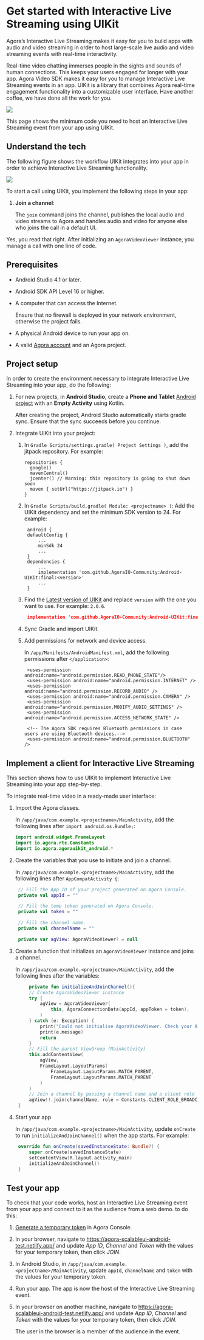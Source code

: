 
# Get started with Interactive Live Streaming using UIKit


Agora’s Interactive Live Streaming makes it easy for you to build apps with audio and video streaming in order to host large-scale live audio and video streaming events with real-time interactivity.

Real-time video chatting immerses people in the sights and sounds of human connections. This keeps your users engaged for longer with your app. Agora Video SDK makes it easy for you to manage Interactive Live Streaming events in an app. UIKit is a library that combines Agora real-time engagement functionality into a customizable user interface. Have another coffee, we have done all the work for you. 

![](images/uikit-ui.png)

This page shows the minimum code you need to host an Interactive Live Streaming event from your app using UIKit.

## Understand the tech

The following figure shows the workflow UIKit integrates into your app in order to achieve Interactive Live Streaming functionality.

![](https://web-cdn.agora.io/docs-files/1629250175461)

To start a call using UIKit, you implement the following steps in your app:

1. **Join a channel**:

   The `join` command joins the channel, publishes the local audio and video streams to Agora and handles audio and video for anyone else who joins the call in a default UI. 


Yes, you read that right. After initializing an `AgoraVideoViewer` instance, you manage a call with one line of code. 


## Prerequisites

- Android Studio 4.1 or later.
- Android SDK API Level 16 or higher.
- A computer that can access the Internet. 

    Ensure that no firewall is deployed in your network environment, otherwise the project fails.

- A physical Android device to run your app on.  
- A valid [Agora account](https://docs.agora.io/en/Agora%20Platform/sign_in_and_sign_up) and an Agora project.

## Project setup

In order to create the environment necessary to integrate Interactive Live Streaming into your app, do the following:

1. For new projects, in **Android Studio**, create a **Phone and Tablet** [Android project](https://developer.android.com/studio/projects/create-project) with an **Empty Activity** using Kotlin.

   After creating the project, Android Studio automatically starts gradle sync. Ensure that the sync succeeds before you continue.

1. Integrate UIKit into your project:

   1. In `Gradle Scripts/settings.gradle( Project Settings )`, add the jitpack repository. For example:
       ```
      repositories {
         google()
         mavenCentral()
         jcenter() // Warning: this repository is going to shut down soon
         maven { setUrl("https://jitpack.io") }
      }
       ```
   2. In `Gradle Scripts/build.gradle( Module: <projectname> )`: Add the UIKit dependency and set the minimum SDK version to 24. For example:  
       ```
        android {
        defaultConfig {
            ...
            minSdk 24
            ...
        }
        dependencies {
            ...
            implementation 'com.github.AgoraIO-Community:Android-UIKit:final:<version>'
            ...
        }
      ```

   3. Find the [Latest version of UIKit](https://jitpack.io/#com.github.AgoraIO-Community/Android-UIKit) and replace `version` with the one you want to use. For example: `2.0.6`. 
      ```json
       implementation 'com.github.AgoraIO-Community:Android-UIKit:final:2.0.6'
      ```
   5. Sync Gradle and import UIKit. 

   6. Add permissions for network and device access.

      In `/app/Manifests/AndroidManifest.xml`, add the following permissions after `</application>`:

      ```
       <uses-permission android:name="android.permission.READ_PHONE_STATE"/>
       <uses-permission android:name="android.permission.INTERNET" />
       <uses-permission android:name="android.permission.RECORD_AUDIO" />
       <uses-permission android:name="android.permission.CAMERA" />
       <uses-permission android:name="android.permission.MODIFY_AUDIO_SETTINGS" />
       <uses-permission android:name="android.permission.ACCESS_NETWORK_STATE" />
   
       <!-- The Agora SDK requires Bluetooth permissions in case users are using Bluetooth devices.-->
       <uses-permission android:name="android.permission.BLUETOOTH" />
      ```
   
## Implement a client for Interactive Live Streaming

This section shows how to use UIKit to implement Interactive Live Streaming into your app step-by-step.

To integrate real-time video in a ready-made user interface:

1. Import the Agora classes.

   In `/app/java/com.example.<projectname>/MainActivity`, add the following lines after `import android.os.Bundle;`:

   ```kotlin
   import android.widget.FrameLayout
   import io.agora.rtc.Constants
   import io.agora.agorauikit_android.*
   ```

2. Create the variables that you use to initiate and join a channel.

   In `/app/java/com.example.<projectname>/MainActivity`, add the following lines after `AppCompatActivity {`:

   ```kotlin
    // Fill the App ID of your project generated on Agora Console.
    private val appId = ""

    // Fill the temp token generated on Agora Console.
    private val token = ""

    // Fill the channel name.
    private val channelName = ""

    private var agView: AgoraVideoViewer? = null
   ```

3. Create a function that initializes an `AgoraVideoViewer` instance and joins a channel.

   In `/app/java/com.example.<projectname>/MainActivity`, add the following lines after the variables:

   ```kotlin
        private fun initializeAndJoinChannel(){
        // Create AgoraVideoViewer instance
        try {
            agView = AgoraVideoViewer(
                this, AgoraConnectionData(appId, appToken = token),
            )
        } catch (e: Exception) {
            print("Could not initialise AgoraVideoViewer. Check your App ID is valid.")
            print(e.message)
            return
        }
        // Fill the parent ViewGroup (MainActivity)
        this.addContentView(
            agView,
            FrameLayout.LayoutParams(
                FrameLayout.LayoutParams.MATCH_PARENT,
                FrameLayout.LayoutParams.MATCH_PARENT
            )
        )
        // Join a channel by passing a channel name and a client role
        agView!!.join(channelName, role = Constants.CLIENT_ROLE_BROADCASTER)
    }
   ```

1. Start your app

   In `/app/java/com.example.<projectname>/MainActivity`, update `onCreate` to run  `initializeAndJoinChannel()` when the app starts. For example:

   ```kotlin
    override fun onCreate(savedInstanceState: Bundle?) {
        super.onCreate(savedInstanceState)
        setContentView(R.layout.activity_main)
        initializeAndJoinChannel()
    }
   ```


## Test your app

To check that your code works, host an Interactive Live Streaming event from your app and connect to it as the audience from a web demo. to do this:

1. [Generate a temporary token](https://docs.agora.io/en/Agora%20Platform/get_appid_token?platform=All#generate-a-temporary-token) in Agora Console.

2. In your browser, navigate to https://agora-scalableui-android-test.netlify.app/ and update _App ID_, _Channel_ and _Token_ with the values for your temporary token, then click *JOIN*.

3. In Android Studio, in `/app/java/com.example.<projectname>/MainActivity`, update `appId`, `channelName` and `token` with the values for your temporary token.

4. Run your app.
   The app is now the host of the Interactive Live Streaming event.

5. In your browser on another machine, navigate to https://agora-scalableui-android-test.netlify.app/ and update _App ID_, _Channel_ and _Token_ with the values for your temporary token, then click *JOIN*.

   The user in the browser is a member of the audience in the event.
